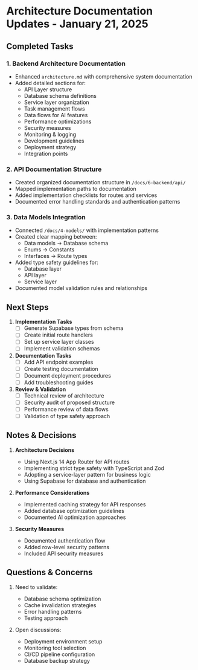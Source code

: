 # Architecture Documentation Updates - January 21, 2025

## Completed Tasks

### 1. Backend Architecture Documentation
- Enhanced `architecture.md` with comprehensive system documentation
- Added detailed sections for:
  - API Layer structure
  - Database schema definitions
  - Service layer organization
  - Task management flows
  - Data flows for AI features
  - Performance optimizations
  - Security measures
  - Monitoring & logging
  - Development guidelines
  - Deployment strategy
  - Integration points

### 2. API Documentation Structure
- Created organized documentation structure in `/docs/6-backend/api/`
- Mapped implementation paths to documentation
- Added implementation checklists for routes and services
- Documented error handling standards and authentication patterns

### 3. Data Models Integration
- Connected `/docs/4-models/` with implementation patterns
- Created clear mapping between:
  - Data models → Database schema
  - Enums → Constants
  - Interfaces → Route types
- Added type safety guidelines for:
  - Database layer
  - API layer
  - Service layer
- Documented model validation rules and relationships

## Next Steps

1. **Implementation Tasks**
   - [ ] Generate Supabase types from schema
   - [ ] Create initial route handlers
   - [ ] Set up service layer classes
   - [ ] Implement validation schemas

2. **Documentation Tasks**
   - [ ] Add API endpoint examples
   - [ ] Create testing documentation
   - [ ] Document deployment procedures
   - [ ] Add troubleshooting guides

3. **Review & Validation**
   - [ ] Technical review of architecture
   - [ ] Security audit of proposed structure
   - [ ] Performance review of data flows
   - [ ] Validation of type safety approach

## Notes & Decisions

1. **Architecture Decisions**
   - Using Next.js 14 App Router for API routes
   - Implementing strict type safety with TypeScript and Zod
   - Adopting a service-layer pattern for business logic
   - Using Supabase for database and authentication

2. **Performance Considerations**
   - Implemented caching strategy for API responses
   - Added database optimization guidelines
   - Documented AI optimization approaches

3. **Security Measures**
   - Documented authentication flow
   - Added row-level security patterns
   - Included API security measures

## Questions & Concerns

1. Need to validate:
   - Database schema optimization
   - Cache invalidation strategies
   - Error handling patterns
   - Testing approach

2. Open discussions:
   - Deployment environment setup
   - Monitoring tool selection
   - CI/CD pipeline configuration
   - Database backup strategy 